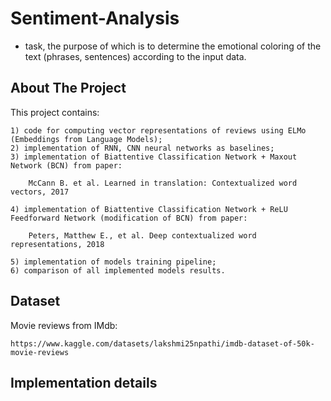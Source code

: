 # Sentiment-Analysis

- task, the purpose of which is to determine the emotional coloring of the text (phrases, sentences) according to the input data.

## About The Project

This project contains:

    1) code for computing vector representations of reviews using ELMo (Embeddings from Language Models);
    2) implementation of RNN, CNN neural networks as baselines;
    3) implementation of Biattentive Classification Network + Maxout Network (BCN) from paper:

        McCann B. et al. Learned in translation: Contextualized word vectors, 2017

    4) implementation of Biattentive Classification Network + ReLU Feedforward Network (modification of BCN) from paper:

        Peters, Matthew E., et al. Deep contextualized word representations, 2018

    5) implementation of models training pipeline;
    6) comparison of all implemented models results.


## Dataset 
Movie reviews from IMdb:

    https://www.kaggle.com/datasets/lakshmi25npathi/imdb-dataset-of-50k-movie-reviews
  
## Implementation details

